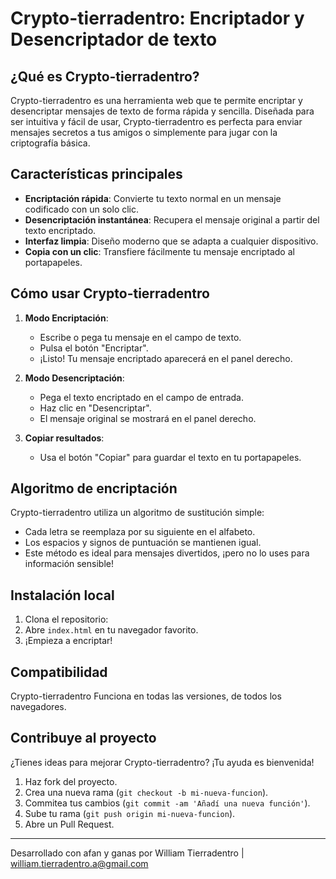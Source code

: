 # Crypto-tierradentro: Encriptador y Desencriptador de texto


## ¿Qué es Crypto-tierradentro?

Crypto-tierradentro es una herramienta web que te permite encriptar y desencriptar mensajes de texto de forma rápida y sencilla. Diseñada para ser intuitiva y fácil de usar, Crypto-tierradentro es perfecta para enviar mensajes secretos a tus amigos o simplemente para jugar con la criptografía básica.

## Características principales

- **Encriptación rápida**: Convierte tu texto normal en un mensaje codificado con un solo clic.
- **Desencriptación instantánea**: Recupera el mensaje original a partir del texto encriptado.
- **Interfaz limpia**: Diseño moderno que se adapta a cualquier dispositivo.
- **Copia con un clic**: Transfiere fácilmente tu mensaje encriptado al portapapeles.

## Cómo usar Crypto-tierradentro

1. **Modo Encriptación**:
   - Escribe o pega tu mensaje en el campo de texto.
   - Pulsa el botón "Encriptar".
   - ¡Listo! Tu mensaje encriptado aparecerá en el panel derecho.

2. **Modo Desencriptación**:
   - Pega el texto encriptado en el campo de entrada.
   - Haz clic en "Desencriptar".
   - El mensaje original se mostrará en el panel derecho.

3. **Copiar resultados**:
   - Usa el botón "Copiar" para guardar el texto en tu portapapeles.

## Algoritmo de encriptación

Crypto-tierradentro utiliza un algoritmo de sustitución simple:
- Cada letra se reemplaza por su siguiente en el alfabeto.
- Los espacios y signos de puntuación se mantienen igual.
- Este método es ideal para mensajes divertidos, ¡pero no lo uses para información sensible!

## Instalación local

1. Clona el repositorio:
2. Abre `index.html` en tu navegador favorito.
3. ¡Empieza a encriptar!

## Compatibilidad

Crypto-tierradentro Funciona en todas las versiones, de todos los navegadores.

## Contribuye al proyecto

¿Tienes ideas para mejorar Crypto-tierradentro? ¡Tu ayuda es bienvenida!
1. Haz fork del proyecto.
2. Crea una nueva rama (`git checkout -b mi-nueva-funcion`).
3. Commitea tus cambios (`git commit -am 'Añadí una nueva función'`).
4. Sube tu rama (`git push origin mi-nueva-funcion`).
5. Abre un Pull Request.


---

Desarrollado con afan y ganas  por William Tierradentro  | william.tierradentro.a@gmail.com
